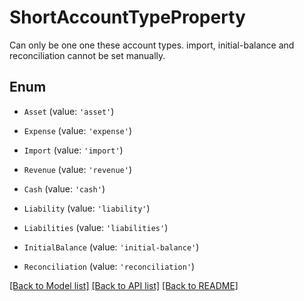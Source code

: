 # ShortAccountTypeProperty

Can only be one one these account types. import, initial-balance and reconciliation cannot be set manually.

## Enum

* `Asset` (value: `'asset'`)

* `Expense` (value: `'expense'`)

* `Import` (value: `'import'`)

* `Revenue` (value: `'revenue'`)

* `Cash` (value: `'cash'`)

* `Liability` (value: `'liability'`)

* `Liabilities` (value: `'liabilities'`)

* `InitialBalance` (value: `'initial-balance'`)

* `Reconciliation` (value: `'reconciliation'`)

[[Back to Model list]](../README.md#documentation-for-models) [[Back to API list]](../README.md#documentation-for-api-endpoints) [[Back to README]](../README.md)
